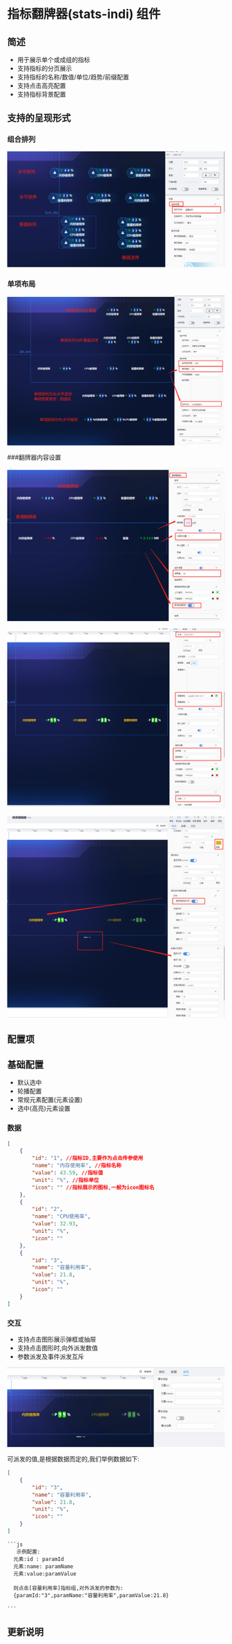 # 指标翻牌器(stats-indi) 组件

## 简述

-   用于展示单个或成组的指标
-   支持指标的分页展示
-   支持指标的名称/数值/单位/趋势/前缀配置
-   支持点击高亮配置
-   支持指标背景配置

## 支持的呈现形式

### 组合排列

![参数值配置](./images/i-1.png)

### 单项布局

![参数名称配置](./images/i-2.png)

###翻牌器内容设置

![参数名称配置](./images/i-3.png)

![参数名称配置](./images/i-4.png)

![参数名称配置](./images/i-5.png)

## 配置项

## 基础配置

-   默认选中
-   轮播配置
-   常规元素配置(元素设置)
-   选中(高亮)元素设置

### 数据

```json
[
    {
        "id": "1", //指标ID,主要作为点击传参使用
        "name": "内存使用率", //指标名称
        "value": 43.59, //指标值
        "unit": "%", //指标单位
        "icon": "" //指标展示的图标,一般为icon图标名
    },
    {
        "id": "2",
        "name": "CPU使用率",
        "value": 32.93,
        "unit": "%",
        "icon": ""
    },
    {
        "id": "3",
        "name": "容量利用率",
        "value": 21.8,
        "unit": "%",
        "icon": ""
    }
]
```

### 交互

-   支持点击图形展示弹框或抽屉
-   支持点击图形时,向外派发数值
-   参数派发及事件派发互斥

![参数名称配置](./images/i-6.png)

可派发的值,是根据数据而定的,我们举例数据如下:

```json
[
    {
        "id": "3",
        "name": "容量利用率",
        "value": 21.8,
        "unit": "%",
        "icon": ""
    }
]
```

    ```js
       示例配置:
      元素:id : paramId
      元素:name: paramName
      元素:value:paramValue

      则点击[容量利用率]指标组,对外派发的参数为:
      {paramId:"3",paramName:"容量利用率",paramValue:21.8}

    ```

## 更新说明
